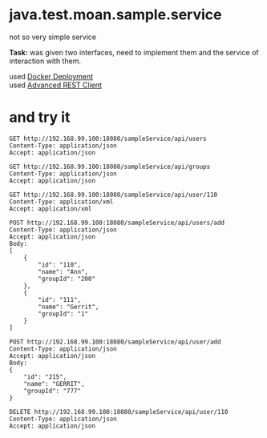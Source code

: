 # java.test.moan.sample.service
not so very simple service

**Task:** was given two interfaces, need to implement them and the service of interaction with them.

used [Docker Deployment](https://www.jetbrains.com/help/idea/docker.html)  
used [Advanced REST Client](https://install.advancedrestclient.com/install)  

# and try it
```
GET http://192.168.99.100:18080/sampleService/api/users 
Content-Type: application/json  
Accept: application/json    
```
```
GET http://192.168.99.100:18080/sampleService/api/groups    
Content-Type: application/json  
Accept: application/json    
```
```
GET http://192.168.99.100:18080/sampleService/api/user/110  
Content-Type: application/xml   
Accept: application/xml 
```
```
POST http://192.168.99.100:18080/sampleService/api/users/add    
Content-Type: application/json  
Accept: application/json    
Body:   
[
    {
        "id": "110",
        "name": "Ann",
        "groupId": "200"
    },
    {
        "id": "111",
        "name": "Gerrit",
        "groupId": "1"
    }
]
```
```
POST http://192.168.99.100:18080/sampleService/api/user/add 
Content-Type: application/json  
Accept: application/json    
Body:   
{
    "id": "215",
    "name": "GERRIT",
    "groupId": "777"
}
```
```
DELETE http://192.168.99.100:18080/sampleService/api/user/110   
Content-Type: application/json  
Accept: application/json    
```

